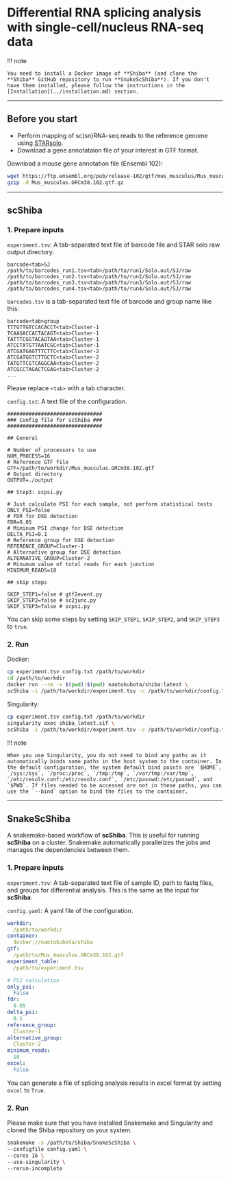 # Differential RNA splicing analysis with single-cell/nucleus RNA-seq data

!!! note

	You need to install a Docker image of **Shiba** (and clone the **Shiba** GitHub repository to run **SnakeScShiba**). If you don't have them installed, please follow the instructions in the [Installation](../installation.md) section.

---

## Before you start

- Perform mapping of sc(sn)RNA-seq reads to the reference genome using [STARsolo](https://github.com/alexdobin/STAR/blob/master/docs/STARsolo.md).
- Download a gene annotataion file of your interest in GTF format.

Download a mouse gene annotation file (Ensembl 102):

``` bash
wget https://ftp.ensembl.org/pub/release-102/gtf/mus_musculus/Mus_musculus.GRCm38.102.gtf.gz
gzip -d Mus_musculus.GRCm38.102.gtf.gz
```

---

## scShiba

### 1. Prepare inputs

`experiment.tsv`: A tab-separated text file of barcode file and STAR solo raw output directory.

``` text
barcode<tab>SJ
/path/to/barcodes_run1.tsv<tab>/path/to/run1/Solo.out/SJ/raw
/path/to/barcodes_run2.tsv<tab>/path/to/run2/Solo.out/SJ/raw
/path/to/barcodes_run3.tsv<tab>/path/to/run3/Solo.out/SJ/raw
/path/to/barcodes_run4.tsv<tab>/path/to/run4/Solo.out/SJ/raw
```

`barcodes.tsv` is a tab-separated text file of barcode and group name like this:

``` text
barcode<tab>group
TTTGTTGTCCACACCT<tab>Cluster-1
TCAAGACCACTACAGT<tab>Cluster-1
TATTTCGGTACAGTAA<tab>Cluster-1
ATCCTATGTTAATCGC<tab>Cluster-1
ATCGATGAGTTTCTTC<tab>Cluster-2
ATCGATGGTCTTGCTC<tab>Cluster-2
TATGTTCGTCAGGCAA<tab>Cluster-2
ATCGCCTAGACTCGAG<tab>Cluster-2
...
```

Please replace `<tab>` with a tab character.

`config.txt`: A text file of the configuration.

``` text
###############################
### Config file for scShiba ###
###############################

## General

# Number of processors to use
NUM_PROCESS=16
# Reference GTF file
GTF=/path/to/workdir/Mus_musculus.GRCm38.102.gtf
# Output directory
OUTPUT=./output

## Step3: scpsi.py

# Just calculate PSI for each sample, not perform statistical tests
ONLY_PSI=false
# FDR for DSE detection
FDR=0.05
# Miminum PSI change for DSE detection
DELTA_PSI=0.1
# Reference group for DSE detection
REFERENCE_GROUP=Cluster-1
# Alternative group for DSE detection
ALTERNATIVE_GROUP=Cluster-2
# Minumum value of total reads for each junction
MINIMUM_READS=10

## skip steps

SKIP_STEP1=false # gtf2event.py
SKIP_STEP2=false # sc2junc.py
SKIP_STEP3=false # scpsi.py
```

You can skip some steps by setting `SKIP_STEP1`, `SKIP_STEP2`, and `SKIP_STEP3` to `true`.

### 2. Run

Docker:

``` bash
cp experiment.tsv config.txt /path/to/workdir
cd /path/to/workdir
docker run --rm -v $(pwd):$(pwd) naotokubota/shiba:latest \
scShiba -i /path/to/workdir/experiment.tsv -c /path/to/workdir/config.txt
```

Singularity:

``` bash
cp experiment.tsv config.txt /path/to/workdir
singularity exec shiba_latest.sif \
scShiba -i /path/to/workdir/experiment.tsv -c /path/to/workdir/config.txt
```

!!! note

	When you use Singularity, you do not need to bind any paths as it automatically binds some paths in the host system to the container. In the default configuration, the system default bind points are `$HOME`, `/sys:/sys`, `/proc:/proc`, `/tmp:/tmp`, `/var/tmp:/var/tmp`, `/etc/resolv.conf:/etc/resolv.conf`, `/etc/passwd:/etc/passwd`, and `$PWD`. If files needed to be accessed are not in these paths, you can use the `--bind` option to bind the files to the container.

---

## SnakeScShiba

A snakemake-based workflow of **scShiba**. This is useful for running **scShiba** on a cluster. Snakemake automatically parallelizes the jobs and manages the dependencies between them.

### 1. Prepare inputs

`experiment.tsv`: A tab-separated text file of sample ID, path to fastq files, and groups for differential analysis. This is the same as the input for **scShiba**.

`config.yaml`: A yaml file of the configuration.

``` yaml
workdir:
  /path/to/workdir
container:
  docker://naotokubota/shiba
gtf:
  /path/to/Mus_musculus.GRCm38.102.gtf
experiment_table:
  /path/to/experiment.tsv

# PSI calculation
only_psi:
  False
fdr:
  0.05
delta_psi:
  0.1
reference_group:
  Cluster-1
alternative_group:
  Cluster-2
minimum_reads:
  10
excel:
  False
```

You can generate a file of splicing analysis results in excel format by setting `excel` to `True`.

### 2. Run

Please make sure that you have installed Snakemake and Singularity and cloned the Shiba repository on your system.

``` bash
snakemake -s /path/to/Shiba/SnakeScShiba \
--configfile config.yaml \
--cores 16 \
--use-singularity \
--rerun-incomplete
```
